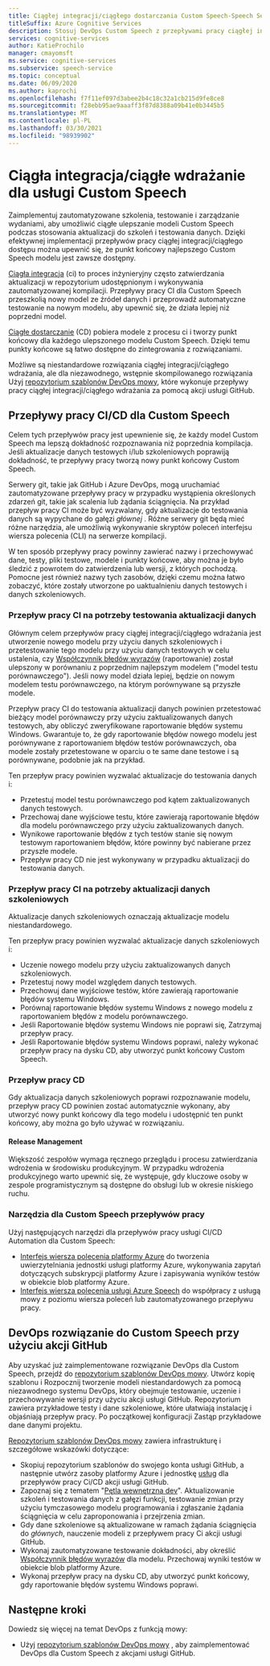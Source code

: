 ```yaml
---
title: Ciągłej integracji/ciągłego dostarczania Custom Speech-Speech Service
titleSuffix: Azure Cognitive Services
description: Stosuj DevOps Custom Speech z przepływami pracy ciągłej integracji i ciągłego wdrażania. Zaimplementuj istniejące rozwiązanie DevOps dla własnego projektu.
services: cognitive-services
author: KatieProchilo
manager: cmayomsft
ms.service: cognitive-services
ms.subservice: speech-service
ms.topic: conceptual
ms.date: 06/09/2020
ms.author: kaprochi
ms.openlocfilehash: f7f11ef097d3abee2b4c18c32a1cb215d9fe8ce8
ms.sourcegitcommit: f28ebb95ae9aaaff3f87d8388a09b41e0b3445b5
ms.translationtype: MT
ms.contentlocale: pl-PL
ms.lasthandoff: 03/30/2021
ms.locfileid: "98939902"
---
```

# <a name="cicd-for-custom-speech"></a>Ciągła integracja/ciągłe wdrażanie dla usługi Custom Speech

Zaimplementuj zautomatyzowane szkolenia, testowanie i zarządzanie wydaniami, aby umożliwić ciągłe ulepszanie modeli Custom Speech podczas stosowania aktualizacji do szkoleń i testowania danych. Dzięki efektywnej implementacji przepływów pracy ciągłej integracji/ciągłego dostępu można upewnić się, że punkt końcowy najlepszego Custom Speech modelu jest zawsze dostępny.

[Ciągła integracja](/azure/devops/learn/what-is-continuous-integration) (ci) to proces inżynieryjny często zatwierdzania aktualizacji w repozytorium udostępnionym i wykonywania zautomatyzowanej kompilacji. Przepływy pracy CI dla Custom Speech przeszkolią nowy model ze źródeł danych i przeprowadź automatyczne testowanie na nowym modelu, aby upewnić się, że działa lepiej niż poprzedni model.

[Ciągłe dostarczanie](/azure/devops/learn/what-is-continuous-delivery) (CD) pobiera modele z procesu ci i tworzy punkt końcowy dla każdego ulepszonego modelu Custom Speech. Dzięki temu punkty końcowe są łatwo dostępne do zintegrowania z rozwiązaniami.

Możliwe są niestandardowe rozwiązania ciągłej integracji/ciągłego wdrażania, ale dla niezawodnego, wstępnie skompilowanego rozwiązania Użyj [repozytorium szablonów DevOps mowy](https://github.com/Azure-Samples/Speech-Service-DevOps-Template), które wykonuje przepływy pracy ciągłej integracji/ciągłego wdrażania za pomocą akcji usługi GitHub.

## <a name="cicd-workflows-for-custom-speech"></a>Przepływy pracy CI/CD dla Custom Speech

Celem tych przepływów pracy jest upewnienie się, że każdy model Custom Speech ma lepszą dokładność rozpoznawania niż poprzednia kompilacja. Jeśli aktualizacje danych testowych i/lub szkoleniowych poprawiją dokładność, te przepływy pracy tworzą nowy punkt końcowy Custom Speech.

Serwery git, takie jak GitHub i Azure DevOps, mogą uruchamiać zautomatyzowane przepływy pracy w przypadku wystąpienia określonych zdarzeń git, takie jak scalenia lub żądania ściągnięcia. Na przykład przepływ pracy CI może być wyzwalany, gdy aktualizacje do testowania danych są wypychane do gałęzi *głównej* . Różne serwery git będą mieć różne narzędzia, ale umożliwią wykonywanie skryptów poleceń interfejsu wiersza polecenia (CLI) na serwerze kompilacji.

W ten sposób przepływy pracy powinny zawierać nazwy i przechowywać dane, testy, pliki testowe, modele i punkty końcowe, aby można je było śledzić z powrotem do zatwierdzenia lub wersji, z których pochodzą. Pomocne jest również nazwy tych zasobów, dzięki czemu można łatwo zobaczyć, które zostały utworzone po uaktualnieniu danych testowych i danych szkoleniowych.

### <a name="ci-workflow-for-testing-data-updates"></a>Przepływ pracy CI na potrzeby testowania aktualizacji danych

Głównym celem przepływów pracy ciągłej integracji/ciągłego wdrażania jest utworzenie nowego modelu przy użyciu danych szkoleniowych i przetestowanie tego modelu przy użyciu danych testowych w celu ustalenia, czy [Współczynnik błędów wyrazów](how-to-custom-speech-evaluate-data.md#evaluate-custom-speech-accuracy) (raportowanie) został ulepszony w porównaniu z poprzednim najlepszym modelem ("model testu porównawczego"). Jeśli nowy model działa lepiej, będzie on nowym modelem testu porównawczego, na którym porównywane są przyszłe modele.

Przepływ pracy CI do testowania aktualizacji danych powinien przetestować bieżący model porównawczy przy użyciu zaktualizowanych danych testowych, aby obliczyć zweryfikowane raportowanie błędów systemu Windows. Gwarantuje to, że gdy raportowanie błędów nowego modelu jest porównywane z raportowaniem błędów testów porównawczych, oba modele zostały przetestowane w oparciu o te same dane testowe i są porównywane, podobnie jak na przykład.

Ten przepływ pracy powinien wyzwalać aktualizacje do testowania danych i:

- Przetestuj model testu porównawczego pod kątem zaktualizowanych danych testowych.
- Przechowaj dane wyjściowe testu, które zawierają raportowanie błędów dla modelu porównawczego przy użyciu zaktualizowanych danych.
- Wynikowe raportowanie błędów z tych testów stanie się nowym testowym raportowaniem błędów, które powinny być nabierane przez przyszłe modele.
- Przepływ pracy CD nie jest wykonywany w przypadku aktualizacji do testowania danych.

### <a name="ci-workflow-for-training-data-updates"></a>Przepływ pracy CI na potrzeby aktualizacji danych szkoleniowych

Aktualizacje danych szkoleniowych oznaczają aktualizacje modelu niestandardowego.

Ten przepływ pracy powinien wyzwalać aktualizacje danych szkoleniowych i:

- Uczenie nowego modelu przy użyciu zaktualizowanych danych szkoleniowych.
- Przetestuj nowy model względem danych testowych.
- Przechowuj dane wyjściowe testów, które zawierają raportowanie błędów systemu Windows.
- Porównaj raportowanie błędów systemu Windows z nowego modelu z raportowaniem błędów z modelu porównawczego.
- Jeśli Raportowanie błędów systemu Windows nie poprawi się, Zatrzymaj przepływ pracy.
- Jeśli Raportowanie błędów systemu Windows poprawi, należy wykonać przepływ pracy na dysku CD, aby utworzyć punkt końcowy Custom Speech.

### <a name="cd-workflow"></a>Przepływ pracy CD

Gdy aktualizacja danych szkoleniowych poprawi rozpoznawanie modelu, przepływ pracy CD powinien zostać automatycznie wykonany, aby utworzyć nowy punkt końcowy dla tego modelu i udostępnić ten punkt końcowy, aby można go było używać w rozwiązaniu.

#### <a name="release-management"></a>Release Management

Większość zespołów wymaga ręcznego przeglądu i procesu zatwierdzania wdrożenia w środowisku produkcyjnym. W przypadku wdrożenia produkcyjnego warto upewnić się, że występuje, gdy kluczowe osoby w zespole programistycznym są dostępne do obsługi lub w okresie niskiego ruchu.

### <a name="tools-for-custom-speech-workflows"></a>Narzędzia dla Custom Speech przepływów pracy

Użyj następujących narzędzi dla przepływów pracy usługi CI/CD Automation dla Custom Speech:

- [Interfejs wiersza polecenia platformy Azure](/cli/azure/) do tworzenia uwierzytelniania jednostki usługi platformy Azure, wykonywania zapytań dotyczących subskrypcji platformy Azure i zapisywania wyników testów w obiekcie blob platformy Azure.
- [Interfejs wiersza polecenia usługi Azure Speech](spx-overview.md) do współpracy z usługą mowy z poziomu wiersza poleceń lub zautomatyzowanego przepływu pracy.

## <a name="devops-solution-for-custom-speech-using-github-actions"></a>DevOps rozwiązanie do Custom Speech przy użyciu akcji GitHub

Aby uzyskać już zaimplementowane rozwiązanie DevOps dla Custom Speech, przejdź do [repozytorium szablonów DevOps mowy](https://github.com/Azure-Samples/Speech-Service-DevOps-Template). Utwórz kopię szablonu i Rozpocznij tworzenie modeli niestandardowych za pomocą niezawodnego systemu DevOps, który obejmuje testowanie, uczenie i przechowywanie wersji przy użyciu akcji usługi GitHub. Repozytorium zawiera przykładowe testy i dane szkoleniowe, które ułatwiają instalację i objaśniają przepływ pracy. Po początkowej konfiguracji Zastąp przykładowe dane danymi projektu.

[Repozytorium szablonów DevOps mowy](https://github.com/Azure-Samples/Speech-Service-DevOps-Template) zawiera infrastrukturę i szczegółowe wskazówki dotyczące:

- Skopiuj repozytorium szablonów do swojego konta usługi GitHub, a następnie utwórz zasoby platformy Azure i jednostkę [usług](../../active-directory/develop/app-objects-and-service-principals.md#service-principal-object) dla przepływów pracy Ci/CD akcji usługi GitHub.
- Zapoznaj się z tematem "[Pętla wewnętrzna dev](/dotnet/architecture/containerized-lifecycle/design-develop-containerized-apps/docker-apps-inner-loop-workflow)". Aktualizowanie szkoleń i testowania danych z gałęzi funkcji, testowanie zmian przy użyciu tymczasowego modelu programowania i zgłaszanie żądania ściągnięcia w celu zaproponowania i przejrzenia zmian.
- Gdy dane szkoleniowe są aktualizowane w ramach żądania ściągnięcia do *głównych*, nauczenie modeli z przepływem pracy Ci akcji usługi GitHub.
- Wykonaj zautomatyzowane testowanie dokładności, aby określić [Współczynnik błędów wyrazów](how-to-custom-speech-evaluate-data.md#evaluate-custom-speech-accuracy) dla modelu. Przechowaj wyniki testów w obiekcie blob platformy Azure.
- Wykonaj przepływ pracy na dysku CD, aby utworzyć punkt końcowy, gdy raportowanie błędów systemu Windows poprawi.

## <a name="next-steps"></a>Następne kroki

Dowiedz się więcej na temat DevOps z funkcją mowy:

- Użyj [repozytorium szablonów DevOps mowy](https://github.com/Azure-Samples/Speech-Service-DevOps-Template) , aby zaimplementować DevOps dla Custom Speech z akcjami usługi GitHub.

